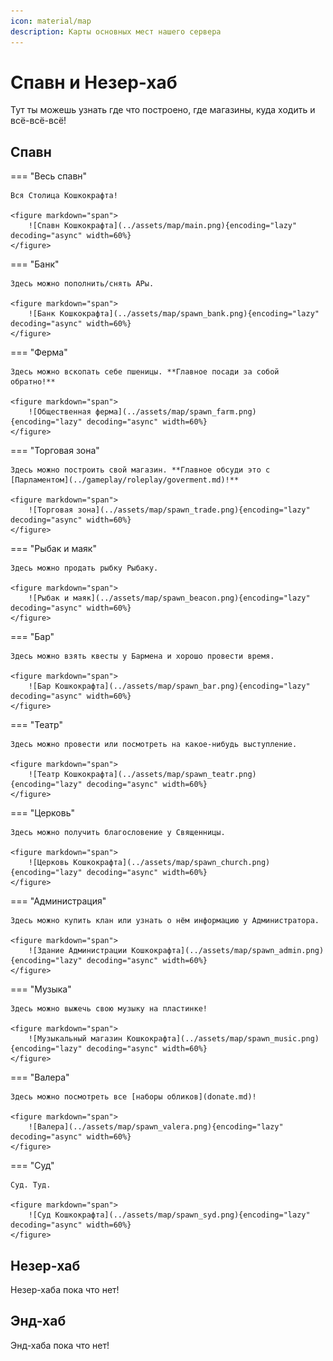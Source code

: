 ```yaml
---
icon: material/map
description: Карты основных мест нашего сервера
---
```


# Спавн и Незер-хаб

Тут ты можешь узнать где что построено, где магазины, куда ходить и всё-всё-всё!

## Спавн

=== "Весь спавн"

    Вся Столица Кошкокрафта!

    <figure markdown="span">
        ![Спавн Кошкокрафта](../assets/map/main.png){encoding="lazy" decoding="async" width=60%}
    </figure>

=== "Банк"

    Здесь можно пополнить/снять АРы.

    <figure markdown="span">
        ![Банк Кошкокрафта](../assets/map/spawn_bank.png){encoding="lazy" decoding="async" width=60%}
    </figure>

=== "Ферма"

    Здесь можно вскопать себе пшеницы. **Главное посади за собой обратно!**

    <figure markdown="span">
        ![Общественная ферма](../assets/map/spawn_farm.png){encoding="lazy" decoding="async" width=60%}
    </figure>

=== "Торговая зона"

    Здесь можно построить свой магазин. **Главное обсуди это с [Парламентом](../gameplay/roleplay/goverment.md)!**

    <figure markdown="span">
        ![Торговая зона](../assets/map/spawn_trade.png){encoding="lazy" decoding="async" width=60%}
    </figure>

=== "Рыбак и маяк"

    Здесь можно продать рыбку Рыбаку.

    <figure markdown="span">
        ![Рыбак и маяк](../assets/map/spawn_beacon.png){encoding="lazy" decoding="async" width=60%}
    </figure>

=== "Бар"

    Здесь можно взять квесты у Бармена и хорошо провести время.

    <figure markdown="span">
        ![Бар Кошкокрафта](../assets/map/spawn_bar.png){encoding="lazy" decoding="async" width=60%}
    </figure>

=== "Театр"

    Здесь можно провести или посмотреть на какое-нибудь выступление.

    <figure markdown="span">
        ![Театр Кошкокрафта](../assets/map/spawn_teatr.png){encoding="lazy" decoding="async" width=60%}
    </figure>

=== "Церковь"

    Здесь можно получить благословение у Священницы.

    <figure markdown="span">
        ![Церковь Кошкокрафта](../assets/map/spawn_church.png){encoding="lazy" decoding="async" width=60%}
    </figure>

=== "Администрация"

    Здесь можно купить клан или узнать о нём информацию у Администратора.

    <figure markdown="span">
        ![Здание Администрации Кошкокрафта](../assets/map/spawn_admin.png){encoding="lazy" decoding="async" width=60%}
    </figure>

=== "Музыка"

    Здесь можно выжечь свою музыку на пластинке!

    <figure markdown="span">
        ![Музыкальный магазин Кошкокрафта](../assets/map/spawn_music.png){encoding="lazy" decoding="async" width=60%}
    </figure>

=== "Валера"

    Здесь можно посмотреть все [наборы обликов](donate.md)!

    <figure markdown="span">
        ![Валера](../assets/map/spawn_valera.png){encoding="lazy" decoding="async" width=60%}
    </figure>

=== "Суд"

    Суд. Туд.

    <figure markdown="span">
        ![Суд Кошкокрафта](../assets/map/spawn_syd.png){encoding="lazy" decoding="async" width=60%}
    </figure>


## Незер-хаб

Незер-хаба пока что нет!

## Энд-хаб

Энд-хаба пока что нет!
